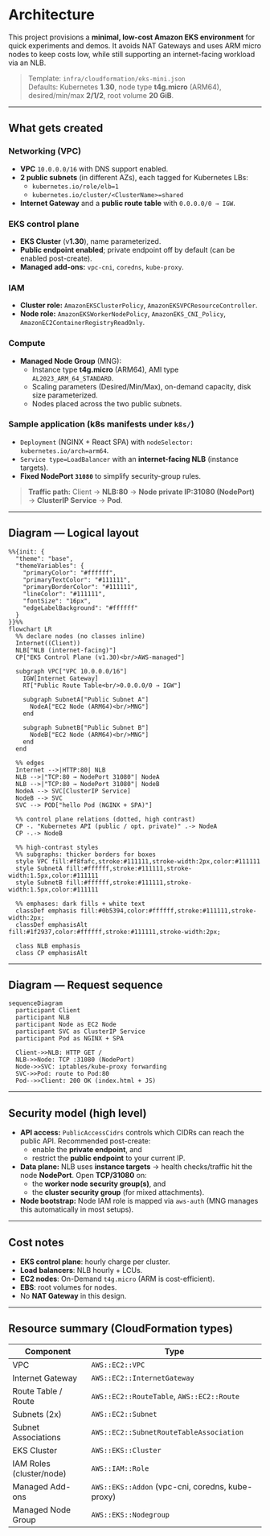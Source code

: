 # Architecture

This project provisions a **minimal, low-cost Amazon EKS environment** for quick experiments and demos. It avoids NAT Gateways and uses ARM micro nodes to keep costs low, while still supporting an internet-facing workload via an NLB.

> Template: `infra/cloudformation/eks-mini.json`  
> Defaults: Kubernetes **1.30**, node type **t4g.micro** (ARM64), desired/min/max **2/1/2**, root volume **20 GiB**.

---

## What gets created

### Networking (VPC)
- **VPC** `10.0.0.0/16` with DNS support enabled.
- **2 public subnets** (in different AZs), each tagged for Kubernetes LBs:
  - `kubernetes.io/role/elb=1`
  - `kubernetes.io/cluster/<ClusterName>=shared`
- **Internet Gateway** and a **public route table** with `0.0.0.0/0 → IGW`.

### EKS control plane
- **EKS Cluster** (v**1.30**), name parameterized.
- **Public endpoint enabled**; private endpoint off by default (can be enabled post-create).
- **Managed add-ons:** `vpc-cni`, `coredns`, `kube-proxy`.

### IAM
- **Cluster role:** `AmazonEKSClusterPolicy`, `AmazonEKSVPCResourceController`.
- **Node role:** `AmazonEKSWorkerNodePolicy`, `AmazonEKS_CNI_Policy`, `AmazonEC2ContainerRegistryReadOnly`.

### Compute
- **Managed Node Group** (MNG):
  - Instance type **t4g.micro** (ARM64), AMI type `AL2023_ARM_64_STANDARD`.
  - Scaling parameters (Desired/Min/Max), on-demand capacity, disk size parameterized.
  - Nodes placed across the two public subnets.

### Sample application (k8s manifests under `k8s/`)
- `Deployment` (NGINX + React SPA) with `nodeSelector: kubernetes.io/arch=arm64`.
- `Service type=LoadBalancer` with an **internet-facing NLB** (instance targets).
- **Fixed NodePort `31080`** to simplify security-group rules.

> **Traffic path:** Client → **NLB:80** → **Node private IP:31080 (NodePort)** → **ClusterIP Service** → **Pod**.

---

## Diagram — Logical layout

```mermaid
%%{init: {
  "theme": "base",
  "themeVariables": {
    "primaryColor": "#ffffff",
    "primaryTextColor": "#111111",
    "primaryBorderColor": "#111111",
    "lineColor": "#111111",
    "fontSize": "16px",
    "edgeLabelBackground": "#ffffff"
  }
}}%%
flowchart LR
  %% declare nodes (no classes inline)
  Internet((Client))
  NLB["NLB (internet-facing)"]
  CP["EKS Control Plane (v1.30)<br/>AWS-managed"]

  subgraph VPC["VPC 10.0.0.0/16"]
    IGW[Internet Gateway]
    RT["Public Route Table<br/>0.0.0.0/0 → IGW"]

    subgraph SubnetA["Public Subnet A"]
      NodeA["EC2 Node (ARM64)<br/>MNG"]
    end

    subgraph SubnetB["Public Subnet B"]
      NodeB["EC2 Node (ARM64)<br/>MNG"]
    end
  end

  %% edges
  Internet -->|HTTP:80| NLB
  NLB -->|"TCP:80 → NodePort 31080"| NodeA
  NLB -->|"TCP:80 → NodePort 31080"| NodeB
  NodeA --> SVC[ClusterIP Service]
  NodeB --> SVC
  SVC --> POD["hello Pod (NGINX + SPA)"]

  %% control plane relations (dotted, high contrast)
  CP -. "Kubernetes API (public / opt. private)" .-> NodeA
  CP -.-> NodeB

  %% high-contrast styles
  %% subgraphs: thicker borders for boxes
  style VPC fill:#f8fafc,stroke:#111111,stroke-width:2px,color:#111111
  style SubnetA fill:#ffffff,stroke:#111111,stroke-width:1.5px,color:#111111
  style SubnetB fill:#ffffff,stroke:#111111,stroke-width:1.5px,color:#111111

  %% emphases: dark fills + white text
  classDef emphasis fill:#0b5394,color:#ffffff,stroke:#111111,stroke-width:2px;
  classDef emphasisAlt fill:#1f2937,color:#ffffff,stroke:#111111,stroke-width:2px;

  class NLB emphasis
  class CP emphasisAlt

```
---

## Diagram — Request sequence

```mermaid
sequenceDiagram
  participant Client
  participant NLB
  participant Node as EC2 Node
  participant SVC as ClusterIP Service
  participant Pod as NGINX + SPA

  Client->>NLB: HTTP GET /
  NLB->>Node: TCP :31080 (NodePort)
  Node->>SVC: iptables/kube-proxy forwarding
  SVC->>Pod: route to Pod:80
  Pod-->>Client: 200 OK (index.html + JS)
```

---

## Security model (high level)

- **API access:** `PublicAccessCidrs` controls which CIDRs can reach the public API. Recommended post-create:
  - enable the **private endpoint**, and
  - restrict the **public endpoint** to your current IP.
- **Data plane:** NLB uses **instance targets** → health checks/traffic hit the node **NodePort**. Open **TCP/31080** on:
  - the **worker node security group(s)**, and
  - the **cluster security group** (for mixed attachments).
- **Node bootstrap:** Node IAM role is mapped via `aws-auth` (MNG manages this automatically in most setups).

---

## Cost notes

- **EKS control plane**: hourly charge per cluster.
- **Load balancers**: NLB hourly + LCUs.
- **EC2 nodes**: On-Demand `t4g.micro` (ARM is cost-efficient).
- **EBS**: root volumes for nodes.
- No **NAT Gateway** in this design.

---

## Resource summary (CloudFormation types)

| Component | Type |
|---|---|
| VPC | `AWS::EC2::VPC` |
| Internet Gateway | `AWS::EC2::InternetGateway` |
| Route Table / Route | `AWS::EC2::RouteTable`, `AWS::EC2::Route` |
| Subnets (2x) | `AWS::EC2::Subnet` |
| Subnet Associations | `AWS::EC2::SubnetRouteTableAssociation` |
| EKS Cluster | `AWS::EKS::Cluster` |
| IAM Roles (cluster/node) | `AWS::IAM::Role` |
| Managed Add-ons | `AWS::EKS::Addon` (vpc-cni, coredns, kube-proxy) |
| Managed Node Group | `AWS::EKS::Nodegroup` |

